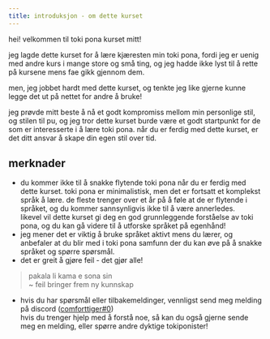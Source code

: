 ```yaml
---
title: introduksjon - om dette kurset 
---
```

hei! velkommen til toki pona kurset mitt!

jeg lagde dette kurset for å lære kjæresten min toki pona, fordi jeg er uenig med andre kurs i mange store og små ting, og jeg hadde ikke lyst til å rette på kursene mens fae gikk gjennom dem.

men, jeg jobbet hardt med dette kurset, og tenkte jeg like gjerne kunne legge det ut på nettet for andre å bruke!

jeg prøvde mitt beste å nå et godt kompromiss mellom min personlige stil, og stilen til pu, og jeg tror dette kurset burde være et godt startpunkt for de som er interesserte i å lære toki pona. når du er ferdig med dette kurset, er det ditt ansvar å skape din egen stil over tid.

## merknader
- du kommer ikke til å snakke flytende toki pona når du er ferdig med dette kurset. toki pona er minimalistisk, men det er fortsatt et komplekst språk å lære. de fleste trenger over et år på å føle at de er flytende i språket, og du kommer sannsynligvis ikke til å være annerledes. \
likevel vil dette kurset gi deg en god grunnleggende forståelse av toki pona, og du kan gå videre til å utforske språket på egenhånd!
- jeg mener det er viktig å bruke språket aktivt mens du lærer, og anbefaler at du blir med i toki pona samfunn der du kan øve på å snakke språket og spørre spørsmål.
- det er greit å gjøre feil - det gjør alle!
> pakala li kama e sona sin \
> ~ feil bringer frem ny kunnskap
- hvis du har spørsmål eller tilbakemeldinger, vennligst send meg melding på discord ([comforttiger#0](https://discord.com/users/152843864342790145))\
hvis du trenger hjelp med å forstå noe, så kan du også gjerne sende meg en melding, eller spørre andre dyktige tokiponister!

